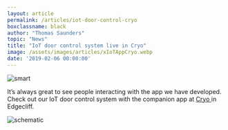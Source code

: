 ```yaml
---
layout: article
permalink: /articles/iot-door-control-cryo
boxclassname: black
author: "Thomas Saunders"
topic: "News"
title: "IoT door control system live in Cryo"
image: /assets/images/articles/xIoTAppCryo.webp
date: '2019-02-06 00:00:00'
---
```


<div class="arttext">
<img src="/assets/images/articles/xIoTAppCryo.webp" alt="smart" />
  <p>It&#8217;s always great to see people interacting with the app we have developed. Check out our IoT door control system with the companion app at <a href="http://www.cryo.com.au/">Cryo </a>in Edgecliff.</p>
<img src="/assets/images/articles/CryoSchematicsTechnicalIllustration.webp" alt="schematic" />
</div>